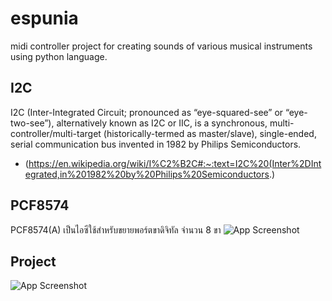 
# espunia

midi controller project for creating sounds of various musical instruments using python language.


## I2C
I2C (Inter-Integrated Circuit; pronounced as “eye-squared-see” or “eye-two-see”), alternatively known as I2C or IIC, is a synchronous, multi-controller/multi-target (historically-termed as master/slave), single-ended, serial communication bus invented in 1982 by Philips Semiconductors.
 - (https://en.wikipedia.org/wiki/I%C2%B2C#:~:text=I2C%20(Inter%2DIntegrated,in%201982%20by%20Philips%20Semiconductors.)

 ## PCF8574
 PCF8574(A) เป็นไอซีใช้สำหรับขยายพอร์ตขาดิจิทัล จำนวน 8 ขา
 ![App Screenshot](https://www.waveshare.com/media/catalog/product/cache/1/image/800x800/9df78eab33525d08d6e5fb8d27136e95/p/c/pcf8574-io-expansion-board-1.jpg)

 ## Project
 ![App Screenshot](https://github.com/ATZ-choosak/espunia/assets/52110212/bab5aa1d-c7ee-41be-ad46-e63a30137814)



